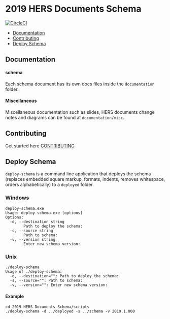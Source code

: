 # 2019 HERS Documents Schema

[![CircleCI](https://circleci.com/gh/california-energy-commission/2019-HERS-Documents-Schema.svg?style=svg&circle-token=fafa16192916d06faad268bdc4b1df5b490f8aec)](california-energy-commission/2019-HERS-Documents-Schema)

- [Documentation](#documentation)
- [Contributing](#contributing)
- [Deploy Schema](#deploy-schema)

## Documentation

#### schema

Each schema document has its own docs files inside the `documentation` folder.

#### Miscellaneous

Miscellaneous documentation such as slides, HERS documents change notes and diagrams can be found at `documentation/misc`.

## Contributing

Get started here [CONTRIBUTING](CONTRIBUTING.md)

## Deploy Schema

`deploy-schema` is a command line application that deploys the schema (replaces embedded square markup, formats, indents, removes whitespace, orders alphabetically)
to a `deployed` folder.

### Windows

```
deploy-schema.exe
Usage: deploy-schema.exe [options]
Options:
  -d, --destination string
        Path to deploy the schema:
  -s, --source string
        Path to schema:
  -v, --version string
        Enter new schema version:
```

### Unix

```
./deploy-schema
Usage of ./deploy-schema:
  -d, --destination="": Path to deploy the schema:
  -s, --source="": Path to schema:
  -v, --version="": Enter new schema version:
```

#### Example

```
cd 2019-HERS-Documents-Schema/scripts
./deploy-schema -d ../deployed -s ../schema -v 2019.1.000
```
